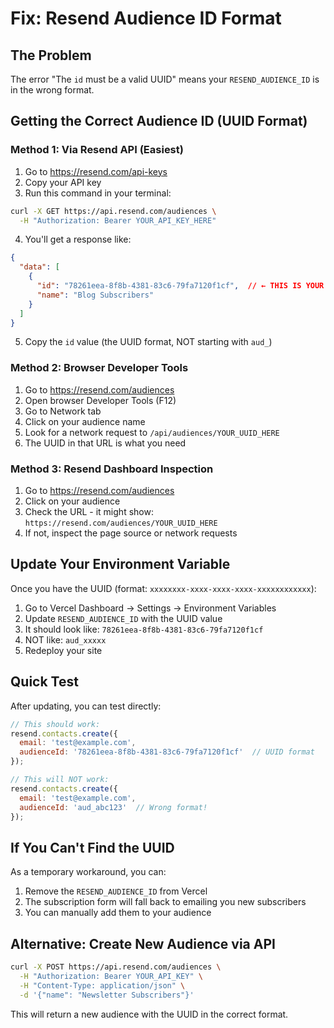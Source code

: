 # Fix: Resend Audience ID Format

## The Problem
The error "The `id` must be a valid UUID" means your `RESEND_AUDIENCE_ID` is in the wrong format.

## Getting the Correct Audience ID (UUID Format)

### Method 1: Via Resend API (Easiest)

1. Go to https://resend.com/api-keys
2. Copy your API key
3. Run this command in your terminal:

```bash
curl -X GET https://api.resend.com/audiences \
  -H "Authorization: Bearer YOUR_API_KEY_HERE"
```

4. You'll get a response like:
```json
{
  "data": [
    {
      "id": "78261eea-8f8b-4381-83c6-79fa7120f1cf",  // ← THIS IS YOUR UUID!
      "name": "Blog Subscribers"
    }
  ]
}
```

5. Copy the `id` value (the UUID format, NOT starting with `aud_`)

### Method 2: Browser Developer Tools

1. Go to https://resend.com/audiences
2. Open browser Developer Tools (F12)
3. Go to Network tab
4. Click on your audience name
5. Look for a network request to `/api/audiences/YOUR_UUID_HERE`
6. The UUID in that URL is what you need

### Method 3: Resend Dashboard Inspection

1. Go to https://resend.com/audiences
2. Click on your audience
3. Check the URL - it might show: `https://resend.com/audiences/YOUR_UUID_HERE`
4. If not, inspect the page source or network requests

## Update Your Environment Variable

Once you have the UUID (format: `xxxxxxxx-xxxx-xxxx-xxxx-xxxxxxxxxxxx`):

1. Go to Vercel Dashboard → Settings → Environment Variables
2. Update `RESEND_AUDIENCE_ID` with the UUID value
3. It should look like: `78261eea-8f8b-4381-83c6-79fa7120f1cf`
4. NOT like: `aud_xxxxx`
5. Redeploy your site

## Quick Test

After updating, you can test directly:

```javascript
// This should work:
resend.contacts.create({
  email: 'test@example.com',
  audienceId: '78261eea-8f8b-4381-83c6-79fa7120f1cf'  // UUID format
});

// This will NOT work:
resend.contacts.create({
  email: 'test@example.com',
  audienceId: 'aud_abc123'  // Wrong format!
});
```

## If You Can't Find the UUID

As a temporary workaround, you can:

1. Remove the `RESEND_AUDIENCE_ID` from Vercel
2. The subscription form will fall back to emailing you new subscribers
3. You can manually add them to your audience

## Alternative: Create New Audience via API

```bash
curl -X POST https://api.resend.com/audiences \
  -H "Authorization: Bearer YOUR_API_KEY" \
  -H "Content-Type: application/json" \
  -d '{"name": "Newsletter Subscribers"}'
```

This will return a new audience with the UUID in the correct format.